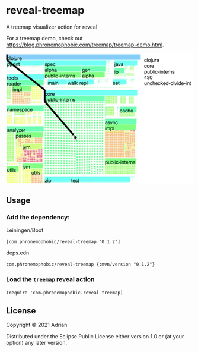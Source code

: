 # reveal-treemap

A treemap visualizer action for reveal

For a treemap demo, check out <https://blog.phronemophobic.com/treemap/treemap-demo.html>.

![treemap example](hover-keypath-shrunk.gif?raw=true)

## Usage

### Add the dependency:

Leiningen/Boot
```
[com.phronemophobic/reveal-treemap "0.1.2"]
```

deps.edn
```
com.phronemophobic/reveal-treemap {:mvn/version "0.1.2"}
```

### Load the `treemap` reveal action

```
(require 'com.phronemophobic.reveal-treemap)
```

## License

Copyright © 2021 Adrian

Distributed under the Eclipse Public License either version 1.0 or (at
your option) any later version.
